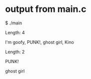 # output from main.c

$ ./main

Length: 4

I'm goofy, PUNK!, ghost girl, Kino

Length: 2

PUNK!

ghost girl

